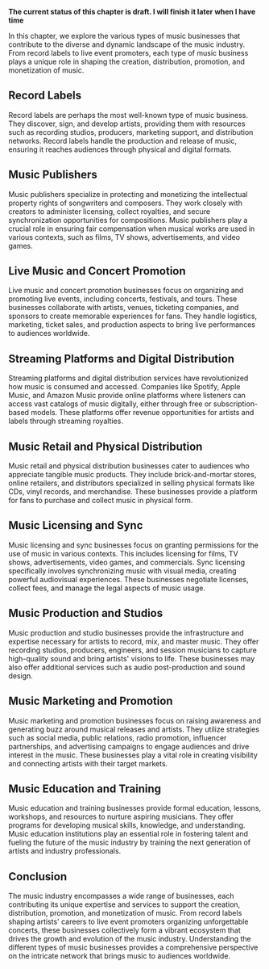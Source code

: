 **The current status of this chapter is draft. I will finish it later when I have time**

In this chapter, we explore the various types of music businesses that contribute to the diverse and dynamic landscape of the music industry. From record labels to live event promoters, each type of music business plays a unique role in shaping the creation, distribution, promotion, and monetization of music.

Record Labels
-------------

Record labels are perhaps the most well-known type of music business. They discover, sign, and develop artists, providing them with resources such as recording studios, producers, marketing support, and distribution networks. Record labels handle the production and release of music, ensuring it reaches audiences through physical and digital formats.

Music Publishers
----------------

Music publishers specialize in protecting and monetizing the intellectual property rights of songwriters and composers. They work closely with creators to administer licensing, collect royalties, and secure synchronization opportunities for compositions. Music publishers play a crucial role in ensuring fair compensation when musical works are used in various contexts, such as films, TV shows, advertisements, and video games.

Live Music and Concert Promotion
--------------------------------

Live music and concert promotion businesses focus on organizing and promoting live events, including concerts, festivals, and tours. These businesses collaborate with artists, venues, ticketing companies, and sponsors to create memorable experiences for fans. They handle logistics, marketing, ticket sales, and production aspects to bring live performances to audiences worldwide.

Streaming Platforms and Digital Distribution
--------------------------------------------

Streaming platforms and digital distribution services have revolutionized how music is consumed and accessed. Companies like Spotify, Apple Music, and Amazon Music provide online platforms where listeners can access vast catalogs of music digitally, either through free or subscription-based models. These platforms offer revenue opportunities for artists and labels through streaming royalties.

Music Retail and Physical Distribution
--------------------------------------

Music retail and physical distribution businesses cater to audiences who appreciate tangible music products. They include brick-and-mortar stores, online retailers, and distributors specialized in selling physical formats like CDs, vinyl records, and merchandise. These businesses provide a platform for fans to purchase and collect music in physical form.

Music Licensing and Sync
------------------------

Music licensing and sync businesses focus on granting permissions for the use of music in various contexts. This includes licensing for films, TV shows, advertisements, video games, and commercials. Sync licensing specifically involves synchronizing music with visual media, creating powerful audiovisual experiences. These businesses negotiate licenses, collect fees, and manage the legal aspects of music usage.

Music Production and Studios
----------------------------

Music production and studio businesses provide the infrastructure and expertise necessary for artists to record, mix, and master music. They offer recording studios, producers, engineers, and session musicians to capture high-quality sound and bring artists' visions to life. These businesses may also offer additional services such as audio post-production and sound design.

Music Marketing and Promotion
-----------------------------

Music marketing and promotion businesses focus on raising awareness and generating buzz around musical releases and artists. They utilize strategies such as social media, public relations, radio promotion, influencer partnerships, and advertising campaigns to engage audiences and drive interest in the music. These businesses play a vital role in creating visibility and connecting artists with their target markets.

Music Education and Training
----------------------------

Music education and training businesses provide formal education, lessons, workshops, and resources to nurture aspiring musicians. They offer programs for developing musical skills, knowledge, and understanding. Music education institutions play an essential role in fostering talent and fueling the future of the music industry by training the next generation of artists and industry professionals.

Conclusion
----------

The music industry encompasses a wide range of businesses, each contributing its unique expertise and services to support the creation, distribution, promotion, and monetization of music. From record labels shaping artists' careers to live event promoters organizing unforgettable concerts, these businesses collectively form a vibrant ecosystem that drives the growth and evolution of the music industry. Understanding the different types of music businesses provides a comprehensive perspective on the intricate network that brings music to audiences worldwide.
